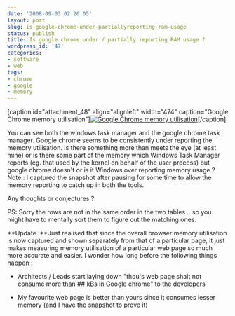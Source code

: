```yaml
---
date: '2008-09-03 02:26:05'
layout: post
slug: is-google-chrome-under-partiallyreporting-ram-usage
status: publish
title: Is google chrome under / partially reporting RAM usage ?
wordpress_id: '47'
categories:
- software
- web
tags:
- chrome
- google
- memory
---
```


[caption id="attachment_48" align="alignleft" width="474" caption="Google Chrome memory utilisation"][![Google Chrome memory utilisation](http://blog.dhananjaynene.com/wp-content/uploads/2008/09/google-chrome-memory.png)](http://blog.dhananjaynene.com/wp-content/uploads/2008/09/google-chrome-memory.png)[/caption] 
  

You can see both the windows task manager and the google chrome task manager. Google chrome seems to be consistently under reporting the memory utilisation. Is there something more than meets the eye (at least mine) or is there some part of the memory which Windows Task Manager reports (eg. that used by the kernel on behalf of the user process) but google chrome doesn't or is it Windows over reporting memory usage ? Note : I captured the snapshot after pausing for some time to allow the memory reporting to catch up in both the tools.

Any thoughts or conjectures ?

PS: Sorry the rows are not in the same order in the two tables .. so you might have to mentally sort them to figure out the matching ones. 

**Update :**Just realised that since the overall browser memory utilisation is now captured and shown separately from that of a particular page, it just makes measuring memory utilisation of a particular web page so much more accurate and easier. I wonder how long before the following things happen :



	
  * Architects / Leads start laying down "thou's web page shalt not consume more than ## kBs in Google chrome" to the developers

	
  * My favourite web page is better than yours since it consumes lesser memory  (and I have the snapshot to prove it)




